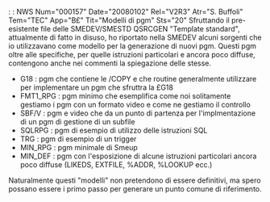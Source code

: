  :  : NWS Num="000157" Date="20080102" Rel="V2R3" Atr="S. Buffoli" Tem="TEC" App="B£" Tit="Modelli di pgm" Sts="20"
Sfruttando il pre-esistente file delle SMEDEV/SMESTD QSRCGEN "Template standard", attualmente di fatto in disuso, ho riportato nella SMEDEV alcuni sorgenti che io utilizzavano come modello per la generazione di nuovi pgm. Questi pgm oltre alle specifiche, per quelle istruzioni particolari
e ancora poco diffuse, contengono anche nei commenti la spiegazione delle stesse.

- G18 :  pgm che contiene le /COPY e che routine generalmente utilizzare per implementare un pgm
che sfruttra la £G18
- FMT1_RPG :  pgm minimo che esemplifica come noi solitamente gestiamo i pgm con un formato video
e come ne gestiamo il controllo
- SBF/V :  pgm e video che da un punto di partenza per l'implmentazione di un pgm di gestione di un
subfile
- SQLRPG :  pgm di esempio di utilizzo delle istruzioni SQL
- TRG :  pgm di esempio di un trigger
- MIN_RPG :  pgm minimale di Smeup
- MIN_DEF :  pgm con l'esposizione di alcune istruzioni particolari ancora poco diffuse (LIKEDS,
EXTFILE, %ADDR, %LOOKUP ecc.)

Naturalmente questi "modelli" non pretendono di essere definitivi, ma spero possano essere i primo
passo per generare un punto comune di riferimento.
